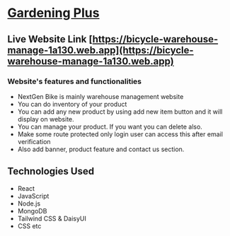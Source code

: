 # [Gardening Plus](hhttps://bicycle-warehouse-manage-1a130.web.app)

## Live Website Link [https://bicycle-warehouse-manage-1a130.web.app](https://bicycle-warehouse-manage-1a130.web.app)

### Website's features and functionalities
- NextGen Bike is mainly warehouse management website
- You can do inventory of your product
- You can add any new product by using add new item button and it will display on website.
- You can manage your product. If you want you can delete also.
- Make some route protected only login user can access this after email verification
- Also add banner, product feature and contact us section.

## Technologies Used
- React
- JavaScript
- Node.js
- MongoDB
- Tailwind CSS & DaisyUI
- CSS etc